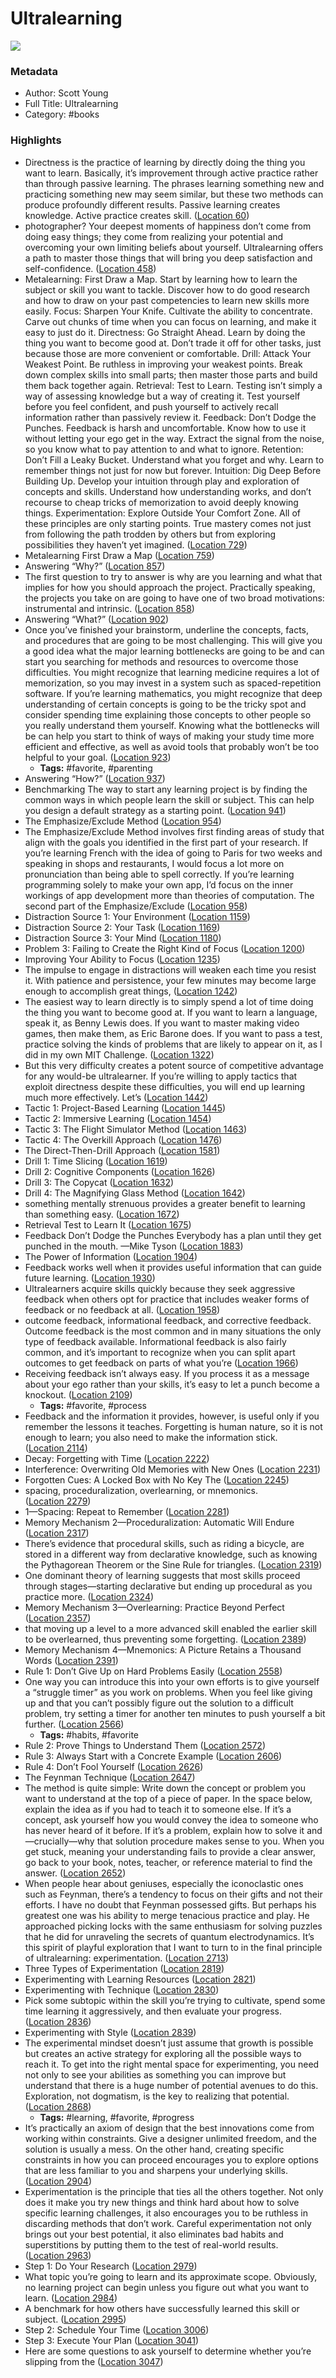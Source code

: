 # Ultralearning

![](https://images-na.ssl-images-amazon.com/images/I/51PfH156fIL._SL200_.jpg)

### Metadata

- Author: Scott Young
- Full Title: Ultralearning
- Category: #books

### Highlights

- Directness is the practice of learning by directly doing the thing you want to learn. Basically, it’s improvement through active practice rather than through passive learning. The phrases learning something new and practicing something new may seem similar, but these two methods can produce profoundly different results. Passive learning creates knowledge. Active practice creates skill. ([Location 60](https://readwise.io/to_kindle?action=open&asin=B07K6MF8MD&location=60))
- photographer? Your deepest moments of happiness don’t come from doing easy things; they come from realizing your potential and overcoming your own limiting beliefs about yourself. Ultralearning offers a path to master those things that will bring you deep satisfaction and self-confidence. ([Location 458](https://readwise.io/to_kindle?action=open&asin=B07K6MF8MD&location=458))
- Metalearning: First Draw a Map. Start by learning how to learn the subject or skill you want to tackle. Discover how to do good research and how to draw on your past competencies to learn new skills more easily. Focus: Sharpen Your Knife. Cultivate the ability to concentrate. Carve out chunks of time when you can focus on learning, and make it easy to just do it. Directness: Go Straight Ahead. Learn by doing the thing you want to become good at. Don’t trade it off for other tasks, just because those are more convenient or comfortable. Drill: Attack Your Weakest Point. Be ruthless in improving your weakest points. Break down complex skills into small parts; then master those parts and build them back together again. Retrieval: Test to Learn. Testing isn’t simply a way of assessing knowledge but a way of creating it. Test yourself before you feel confident, and push yourself to actively recall information rather than passively review it. Feedback: Don’t Dodge the Punches. Feedback is harsh and uncomfortable. Know how to use it without letting your ego get in the way. Extract the signal from the noise, so you know what to pay attention to and what to ignore. Retention: Don’t Fill a Leaky Bucket. Understand what you forget and why. Learn to remember things not just for now but forever. Intuition: Dig Deep Before Building Up. Develop your intuition through play and exploration of concepts and skills. Understand how understanding works, and don’t recourse to cheap tricks of memorization to avoid deeply knowing things. Experimentation: Explore Outside Your Comfort Zone. All of these principles are only starting points. True mastery comes not just from following the path trodden by others but from exploring possibilities they haven’t yet imagined. ([Location 729](https://readwise.io/to_kindle?action=open&asin=B07K6MF8MD&location=729))
- Metalearning First Draw a Map ([Location 759](https://readwise.io/to_kindle?action=open&asin=B07K6MF8MD&location=759))
- Answering “Why?” ([Location 857](https://readwise.io/to_kindle?action=open&asin=B07K6MF8MD&location=857))
- The first question to try to answer is why are you learning and what that implies for how you should approach the project. Practically speaking, the projects you take on are going to have one of two broad motivations: instrumental and intrinsic. ([Location 858](https://readwise.io/to_kindle?action=open&asin=B07K6MF8MD&location=858))
- Answering “What?” ([Location 902](https://readwise.io/to_kindle?action=open&asin=B07K6MF8MD&location=902))
- Once you’ve finished your brainstorm, underline the concepts, facts, and procedures that are going to be most challenging. This will give you a good idea what the major learning bottlenecks are going to be and can start you searching for methods and resources to overcome those difficulties. You might recognize that learning medicine requires a lot of memorization, so you may invest in a system such as spaced-repetition software. If you’re learning mathematics, you might recognize that deep understanding of certain concepts is going to be the tricky spot and consider spending time explaining those concepts to other people so you really understand them yourself. Knowing what the bottlenecks will be can help you start to think of ways of making your study time more efficient and effective, as well as avoid tools that probably won’t be too helpful to your goal. ([Location 923](https://readwise.io/to_kindle?action=open&asin=B07K6MF8MD&location=923))
    - **Tags:** #favorite, #parenting
- Answering “How?” ([Location 937](https://readwise.io/to_kindle?action=open&asin=B07K6MF8MD&location=937))
- Benchmarking The way to start any learning project is by finding the common ways in which people learn the skill or subject. This can help you design a default strategy as a starting point. ([Location 941](https://readwise.io/to_kindle?action=open&asin=B07K6MF8MD&location=941))
- The Emphasize/Exclude Method ([Location 954](https://readwise.io/to_kindle?action=open&asin=B07K6MF8MD&location=954))
- The Emphasize/Exclude Method involves first finding areas of study that align with the goals you identified in the first part of your research. If you’re learning French with the idea of going to Paris for two weeks and speaking in shops and restaurants, I would focus a lot more on pronunciation than being able to spell correctly. If you’re learning programming solely to make your own app, I’d focus on the inner workings of app development more than theories of computation. The second part of the Emphasize/Exclude ([Location 958](https://readwise.io/to_kindle?action=open&asin=B07K6MF8MD&location=958))
- Distraction Source 1: Your Environment ([Location 1159](https://readwise.io/to_kindle?action=open&asin=B07K6MF8MD&location=1159))
- Distraction Source 2: Your Task ([Location 1169](https://readwise.io/to_kindle?action=open&asin=B07K6MF8MD&location=1169))
- Distraction Source 3: Your Mind ([Location 1180](https://readwise.io/to_kindle?action=open&asin=B07K6MF8MD&location=1180))
- Problem 3: Failing to Create the Right Kind of Focus ([Location 1200](https://readwise.io/to_kindle?action=open&asin=B07K6MF8MD&location=1200))
- Improving Your Ability to Focus ([Location 1235](https://readwise.io/to_kindle?action=open&asin=B07K6MF8MD&location=1235))
- The impulse to engage in distractions will weaken each time you resist it. With patience and persistence, your few minutes may become large enough to accomplish great things, ([Location 1242](https://readwise.io/to_kindle?action=open&asin=B07K6MF8MD&location=1242))
- The easiest way to learn directly is to simply spend a lot of time doing the thing you want to become good at. If you want to learn a language, speak it, as Benny Lewis does. If you want to master making video games, then make them, as Eric Barone does. If you want to pass a test, practice solving the kinds of problems that are likely to appear on it, as I did in my own MIT Challenge. ([Location 1322](https://readwise.io/to_kindle?action=open&asin=B07K6MF8MD&location=1322))
- But this very difficulty creates a potent source of competitive advantage for any would-be ultralearner. If you’re willing to apply tactics that exploit directness despite these difficulties, you will end up learning much more effectively. Let’s ([Location 1442](https://readwise.io/to_kindle?action=open&asin=B07K6MF8MD&location=1442))
- Tactic 1: Project-Based Learning ([Location 1445](https://readwise.io/to_kindle?action=open&asin=B07K6MF8MD&location=1445))
- Tactic 2: Immersive Learning ([Location 1454](https://readwise.io/to_kindle?action=open&asin=B07K6MF8MD&location=1454))
- Tactic 3: The Flight Simulator Method ([Location 1463](https://readwise.io/to_kindle?action=open&asin=B07K6MF8MD&location=1463))
- Tactic 4: The Overkill Approach ([Location 1476](https://readwise.io/to_kindle?action=open&asin=B07K6MF8MD&location=1476))
- The Direct-Then-Drill Approach ([Location 1581](https://readwise.io/to_kindle?action=open&asin=B07K6MF8MD&location=1581))
- Drill 1: Time Slicing ([Location 1619](https://readwise.io/to_kindle?action=open&asin=B07K6MF8MD&location=1619))
- Drill 2: Cognitive Components ([Location 1626](https://readwise.io/to_kindle?action=open&asin=B07K6MF8MD&location=1626))
- Drill 3: The Copycat ([Location 1632](https://readwise.io/to_kindle?action=open&asin=B07K6MF8MD&location=1632))
- Drill 4: The Magnifying Glass Method ([Location 1642](https://readwise.io/to_kindle?action=open&asin=B07K6MF8MD&location=1642))
- something mentally strenuous provides a greater benefit to learning than something easy. ([Location 1672](https://readwise.io/to_kindle?action=open&asin=B07K6MF8MD&location=1672))
- Retrieval Test to Learn It ([Location 1675](https://readwise.io/to_kindle?action=open&asin=B07K6MF8MD&location=1675))
- Feedback Don’t Dodge the Punches Everybody has a plan until they get punched in the mouth. —Mike Tyson ([Location 1883](https://readwise.io/to_kindle?action=open&asin=B07K6MF8MD&location=1883))
- The Power of Information ([Location 1904](https://readwise.io/to_kindle?action=open&asin=B07K6MF8MD&location=1904))
- Feedback works well when it provides useful information that can guide future learning. ([Location 1930](https://readwise.io/to_kindle?action=open&asin=B07K6MF8MD&location=1930))
- Ultralearners acquire skills quickly because they seek aggressive feedback when others opt for practice that includes weaker forms of feedback or no feedback at all. ([Location 1958](https://readwise.io/to_kindle?action=open&asin=B07K6MF8MD&location=1958))
- outcome feedback, informational feedback, and corrective feedback. Outcome feedback is the most common and in many situations the only type of feedback available. Informational feedback is also fairly common, and it’s important to recognize when you can split apart outcomes to get feedback on parts of what you’re ([Location 1966](https://readwise.io/to_kindle?action=open&asin=B07K6MF8MD&location=1966))
- Receiving feedback isn’t always easy. If you process it as a message about your ego rather than your skills, it’s easy to let a punch become a knockout. ([Location 2109](https://readwise.io/to_kindle?action=open&asin=B07K6MF8MD&location=2109))
    - **Tags:** #favorite, #process
- Feedback and the information it provides, however, is useful only if you remember the lessons it teaches. Forgetting is human nature, so it is not enough to learn; you also need to make the information stick. ([Location 2114](https://readwise.io/to_kindle?action=open&asin=B07K6MF8MD&location=2114))
- Decay: Forgetting with Time ([Location 2222](https://readwise.io/to_kindle?action=open&asin=B07K6MF8MD&location=2222))
- Interference: Overwriting Old Memories with New Ones ([Location 2231](https://readwise.io/to_kindle?action=open&asin=B07K6MF8MD&location=2231))
- Forgotten Cues: A Locked Box with No Key The ([Location 2245](https://readwise.io/to_kindle?action=open&asin=B07K6MF8MD&location=2245))
- spacing, proceduralization, overlearning, or mnemonics. ([Location 2279](https://readwise.io/to_kindle?action=open&asin=B07K6MF8MD&location=2279))
- 1—Spacing: Repeat to Remember ([Location 2281](https://readwise.io/to_kindle?action=open&asin=B07K6MF8MD&location=2281))
- Memory Mechanism 2—Proceduralization: Automatic Will Endure ([Location 2317](https://readwise.io/to_kindle?action=open&asin=B07K6MF8MD&location=2317))
- There’s evidence that procedural skills, such as riding a bicycle, are stored in a different way from declarative knowledge, such as knowing the Pythagorean Theorem or the Sine Rule for triangles. ([Location 2319](https://readwise.io/to_kindle?action=open&asin=B07K6MF8MD&location=2319))
- One dominant theory of learning suggests that most skills proceed through stages—starting declarative but ending up procedural as you practice more. ([Location 2324](https://readwise.io/to_kindle?action=open&asin=B07K6MF8MD&location=2324))
- Memory Mechanism 3—Overlearning: Practice Beyond Perfect ([Location 2357](https://readwise.io/to_kindle?action=open&asin=B07K6MF8MD&location=2357))
- that moving up a level to a more advanced skill enabled the earlier skill to be overlearned, thus preventing some forgetting. ([Location 2389](https://readwise.io/to_kindle?action=open&asin=B07K6MF8MD&location=2389))
- Memory Mechanism 4—Mnemonics: A Picture Retains a Thousand Words ([Location 2391](https://readwise.io/to_kindle?action=open&asin=B07K6MF8MD&location=2391))
- Rule 1: Don’t Give Up on Hard Problems Easily ([Location 2558](https://readwise.io/to_kindle?action=open&asin=B07K6MF8MD&location=2558))
- One way you can introduce this into your own efforts is to give yourself a “struggle timer” as you work on problems. When you feel like giving up and that you can’t possibly figure out the solution to a difficult problem, try setting a timer for another ten minutes to push yourself a bit further. ([Location 2566](https://readwise.io/to_kindle?action=open&asin=B07K6MF8MD&location=2566))
    - **Tags:** #habits, #favorite
- Rule 2: Prove Things to Understand Them ([Location 2572](https://readwise.io/to_kindle?action=open&asin=B07K6MF8MD&location=2572))
- Rule 3: Always Start with a Concrete Example ([Location 2606](https://readwise.io/to_kindle?action=open&asin=B07K6MF8MD&location=2606))
- Rule 4: Don’t Fool Yourself ([Location 2626](https://readwise.io/to_kindle?action=open&asin=B07K6MF8MD&location=2626))
- The Feynman Technique ([Location 2647](https://readwise.io/to_kindle?action=open&asin=B07K6MF8MD&location=2647))
- The method is quite simple: Write down the concept or problem you want to understand at the top of a piece of paper. In the space below, explain the idea as if you had to teach it to someone else. If it’s a concept, ask yourself how you would convey the idea to someone who has never heard of it before. If it’s a problem, explain how to solve it and—crucially—why that solution procedure makes sense to you. When you get stuck, meaning your understanding fails to provide a clear answer, go back to your book, notes, teacher, or reference material to find the answer. ([Location 2652](https://readwise.io/to_kindle?action=open&asin=B07K6MF8MD&location=2652))
- When people hear about geniuses, especially the iconoclastic ones such as Feynman, there’s a tendency to focus on their gifts and not their efforts. I have no doubt that Feynman possessed gifts. But perhaps his greatest one was his ability to merge tenacious practice and play. He approached picking locks with the same enthusiasm for solving puzzles that he did for unraveling the secrets of quantum electrodynamics. It’s this spirit of playful exploration that I want to turn to in the final principle of ultralearning: experimentation. ([Location 2713](https://readwise.io/to_kindle?action=open&asin=B07K6MF8MD&location=2713))
- Three Types of Experimentation ([Location 2819](https://readwise.io/to_kindle?action=open&asin=B07K6MF8MD&location=2819))
- Experimenting with Learning Resources ([Location 2821](https://readwise.io/to_kindle?action=open&asin=B07K6MF8MD&location=2821))
- Experimenting with Technique ([Location 2830](https://readwise.io/to_kindle?action=open&asin=B07K6MF8MD&location=2830))
- Pick some subtopic within the skill you’re trying to cultivate, spend some time learning it aggressively, and then evaluate your progress. ([Location 2836](https://readwise.io/to_kindle?action=open&asin=B07K6MF8MD&location=2836))
- Experimenting with Style ([Location 2839](https://readwise.io/to_kindle?action=open&asin=B07K6MF8MD&location=2839))
- The experimental mindset doesn’t just assume that growth is possible but creates an active strategy for exploring all the possible ways to reach it. To get into the right mental space for experimenting, you need not only to see your abilities as something you can improve but understand that there is a huge number of potential avenues to do this. Exploration, not dogmatism, is the key to realizing that potential. ([Location 2868](https://readwise.io/to_kindle?action=open&asin=B07K6MF8MD&location=2868))
    - **Tags:** #learning, #favorite, #progress
- It’s practically an axiom of design that the best innovations come from working within constraints. Give a designer unlimited freedom, and the solution is usually a mess. On the other hand, creating specific constraints in how you can proceed encourages you to explore options that are less familiar to you and sharpens your underlying skills. ([Location 2904](https://readwise.io/to_kindle?action=open&asin=B07K6MF8MD&location=2904))
- Experimentation is the principle that ties all the others together. Not only does it make you try new things and think hard about how to solve specific learning challenges, it also encourages you to be ruthless in discarding methods that don’t work. Careful experimentation not only brings out your best potential, it also eliminates bad habits and superstitions by putting them to the test of real-world results. ([Location 2963](https://readwise.io/to_kindle?action=open&asin=B07K6MF8MD&location=2963))
- Step 1: Do Your Research ([Location 2979](https://readwise.io/to_kindle?action=open&asin=B07K6MF8MD&location=2979))
- What topic you’re going to learn and its approximate scope. Obviously, no learning project can begin unless you figure out what you want to learn. ([Location 2984](https://readwise.io/to_kindle?action=open&asin=B07K6MF8MD&location=2984))
- A benchmark for how others have successfully learned this skill or subject. ([Location 2995](https://readwise.io/to_kindle?action=open&asin=B07K6MF8MD&location=2995))
- Step 2: Schedule Your Time ([Location 3006](https://readwise.io/to_kindle?action=open&asin=B07K6MF8MD&location=3006))
- Step 3: Execute Your Plan ([Location 3041](https://readwise.io/to_kindle?action=open&asin=B07K6MF8MD&location=3041))
- Here are some questions to ask yourself to determine whether you’re slipping from the ([Location 3047](https://readwise.io/to_kindle?action=open&asin=B07K6MF8MD&location=3047))
